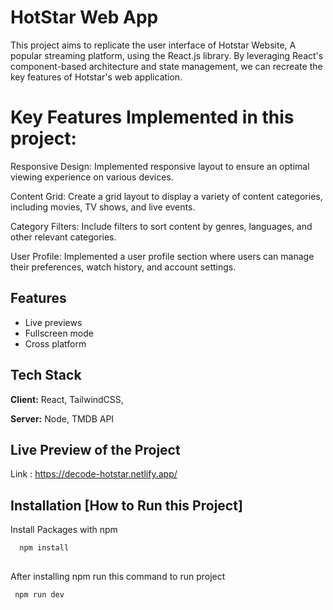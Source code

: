 
# HotStar Web App

This project aims to replicate the user interface of Hotstar Website, A popular streaming platform, using the React.js library. By leveraging React's component-based architecture and state management, we can recreate the key features of Hotstar's web application.

# Key Features Implemented in this project:

Responsive Design: Implemented  responsive layout to ensure an optimal viewing experience on various devices.

Content Grid: Create a grid layout to display a variety of content categories, including movies, TV shows, and live events.

Category Filters: Include filters to sort content by genres, languages, and other relevant categories.

User Profile: Implemented a user profile section where users can manage their preferences, watch history, and account settings.



## Features

- Live previews
- Fullscreen mode
- Cross platform


## Tech Stack

**Client:** React, TailwindCSS, 

**Server:** Node, TMDB API


## Live Preview of the Project



 Link : https://decode-hotstar.netlify.app/

## Installation [How to Run this Project]

Install Packages with npm

```bash
  npm install 
  
```
After installing npm run this command to run project    
```bash
 npm run dev 
  
```